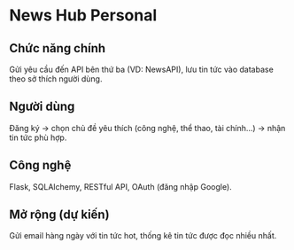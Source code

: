 # News Hub Personal
## Chức năng chính
Gửi yêu cầu đến API bên thứ ba (VD: NewsAPI), lưu tin tức vào database theo sở thích người dùng.
## Người dùng
Đăng ký -> chọn chủ đề yêu thích (công nghệ, thể thao, tài chính...) -> nhận tin tức phù hợp.
## Công nghệ
Flask, SQLAlchemy, RESTful API, OAuth (đăng nhập Google).
## Mở rộng (dự kiến)
Gửi email hàng ngày với tin tức hot, thống kê tin tức được đọc nhiều nhất.
